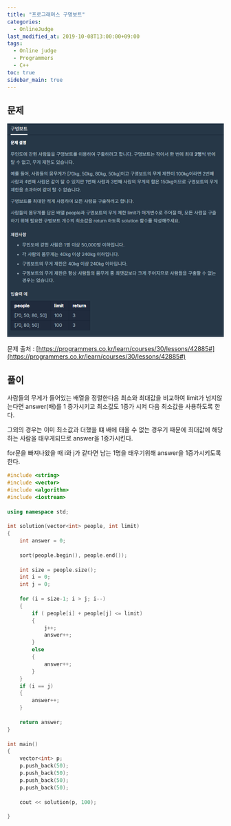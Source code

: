 ```yaml
---
title: "프로그래머스 구명보트"
categories: 
  - OnlineJudge
last_modified_at: 2019-10-08T13:00:00+09:00
tags: 
  - Online judge
  - Programmers
  - C++
toc: true
sidebar_main: true
---
```


## 문제

![1](https://github.com/lesslate/lesslate.github.io/blob/master/assets/img/OnlineJudge/%EA%B5%AC%EB%AA%85%EB%B3%B4%ED%8A%B8.png?raw=true)

문제 출처 : [https://programmers.co.kr/learn/courses/30/lessons/42885#](https://programmers.co.kr/learn/courses/30/lessons/42885#)




## 풀이

사람들의 무게가 들어있는 배열을 정렬한다음 최소와 최대값을 비교하여 limit가 넘지않는다면 answer(배)를 1 증가시키고 최소값도 1증가 시켜 다음 최소값을 사용하도록 한다. 

그외의 경우는 이미 최소값과 더했을 떄 배에 태울 수 없는 경우기 때문에 최대값에 해당하는 사람을 태우게되므로 answer을 1증가시킨다.

for문을 빠져나왔을 때 i와 j가 같다면 남는 1명을 태우기위해 answer을 1증가시키도록 한다.


```cpp
#include <string>
#include <vector>
#include <algorithm>
#include <iostream>

using namespace std;

int solution(vector<int> people, int limit) 
{
	int answer = 0;

	sort(people.begin(), people.end());

	int size = people.size();
	int i = 0;
	int j = 0;

	for (i = size-1; i > j; i--)
	{
		if ( people[i] + people[j] <= limit)
		{
			j++;
			answer++;	
		}
		else
		{
			answer++;
		}				
	}
	if (i == j)
	{
		answer++;
	}

	return answer;
}

int main()
{
	vector<int> p;
	p.push_back(50);
	p.push_back(50);
	p.push_back(50);
	p.push_back(50);

	cout << solution(p, 100);

}
```